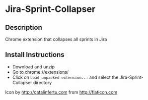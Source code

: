 # Jira-Sprint-Collapser
## Description 
Chrome extension that collapses all sprints in Jira
## Install Instructions
* Download and unzip 
* Go to chrome://extensions/ 
* Click on `Load unpacked extension...` and select the Jira-Sprint-Collapser directory

Icon by http://catalinfertu.com from http://flaticon.com
